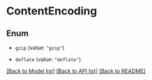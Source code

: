 # ContentEncoding

## Enum


* `gzip` (value: `"gzip"`)

* `deflate` (value: `"deflate"`)


[[Back to Model list]](../README.md#documentation-for-models) [[Back to API list]](../README.md#documentation-for-api-endpoints) [[Back to README]](../README.md)


